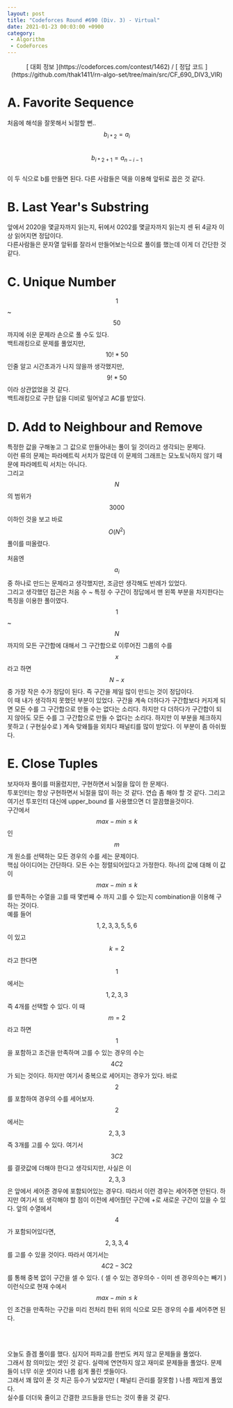 ```yaml
---
layout: post
title: "Codeforces Round #690 (Div. 3) - Virtual"
date: 2021-01-23 00:03:00 +0900
category:
 - Algorithm
 - CodeForces
---
```

<script type="text/javascript" 
src="https://cdn.mathjax.org/mathjax/latest/MathJax.js?config=TeX-AMS_HTML">
</script>
<center>
<div markdown="1">
[ 대회 정보 ](https://codeforces.com/contest/1462) / [ 정답 코드 ](https://github.com/thak1411/rn-algo-set/tree/main/src/CF_690_DIV3_VIR)
</div>
</center>

# A. Favorite Sequence

처음에 해석을 잘못해서 뇌절할 뻔..  
$$b_{i*2} = a_i$$  
$$b_{i*2+1} = a_{n - i - 1}$$  
이 두 식으로 b를 만들면 된다. 다른 사람들은 덱을 이용해 앞뒤로 꼽은 것 같다.

# B. Last Year's Substring

앞에서 2020을 몇글자까지 읽는지, 뒤에서 0202를 몇글자까지 읽는지 센 뒤 4글자 이상 읽어지면 정답이다.  
다른사람들은 문자열 앞뒤를 잘라서 만들어보는식으로 풀이를 했는데 이게 더 간단한 것 같다.

# C. Unique Number

$$1$$ ~ $$50$$ 까지에 쉬운 문제라 손으로 풀 수도 있다.  
백트래킹으로 문제를 풀었지만, $$10! * 50$$ 인줄 알고 시간초과가 나지 않을까 생각했지만, $$9! * 50$$이라 상관없었을 것 같다.  
백트래킹으로 구한 답을 디비로 밀어넣고 AC를 받았다.

# D. Add to Neighbour and Remove

특정한 값을 구해놓고 그 값으로 만들어내는 풀이 일 것이라고 생각되는 문제다.  
이런 류의 문제는 파라메트릭 서치가 많은데 이 문제의 그래프는 모노토닉하지 않기 때문에 파라메트릭 서치는 아니다.  
그리고 $$N$$의 범위가 $$3000$$이하인 것을 보고 바로 $$O(N^2)$$ 풀이를 떠올렸다.  

처음엔 $$a_i$$중 하나로 만드는 문제라고 생각했지만, 조금만 생각해도 반례가 있었다.  
그리고 생각했던 접근은 처음 수 ~ 특정 수 구간이 정답에서 맨 왼쪽 부분을 차지한다는 특징을 이용한 풀이였다.  
$$1$$ ~ $$N$$ 까지의 모든 구간합에 대해서 그 구간합으로 이루어진 그룹의 수를 $$x$$라고 하면 $$N - x$$중 가장 작은 수가 정답이 된다. 즉 구간을 제일 많이 만드는 것이 정답이다.  
이 때 내가 생각하지 못했던 부분이 있었다. 구간을 계속 더하다가 구간합보다 커지게 되면 모든 수를 그 구간합으로 만들 수는 없다는 소리다. 하지만 다 더하다가 구간합이 되지 않아도 모든 수를 그 구간합으로 만들 수 없다는 소리다. 하지만 이 부분을 체크하지 못하고 ( 구현실수로 ) 계속 맞왜틀을 외치다 패널티를 많이 받았다. 이 부분이 좀 아쉬웠다.

# E. Close Tuples

보자마자 풀이를 떠올렸지만, 구현하면서 뇌절을 많이 한 문제다.  
투포인터는 항상 구현하면서 뇌절을 많이 하는 것 같다. 연습 좀 해야 할 것 같다. 그리고 여기선 투포인터 대신에 upper_bound 를 사용했으면 더 깔끔했을것이다.  
구간에서 $$max - min \le k$$ 인 $$m$$개 원소를 선택하는 모든 경우의 수를 세는 문제이다.  
핵심 아이디어는 간단하다. 모든 수는 정렬되어있다고 가정한다. 하나의 값에 대해 이 값이 $$max - min \le k$$를 만족하는 수열을 고를 때 몇번째 수 까지 고를 수 있는지 combination을 이용해 구하는 것이다.  
예를 들어 $$1, 2, 3, 3, 5, 5, 6$$ 이 있고 $$k = 2$$ 라고 한다면 $$1$$에서는 $$1, 2, 3, 3$$ 즉 4개를 선택할 수 있다. 이 때 $$m = 2$$라고 하면 $$1$$을 포함하고 조건을 만족하며 고를 수 있는 경우의 수는 $$4C2$$가 되는 것이다. 하지만 여기서 중복으로 세어지는 경우가 있다. 바로 $$2$$를 포함하여 경우의 수를 세어보자.  
$$2$$에서는 $$2, 3, 3$$즉 3개를 고를 수 있다. 여기서 $$3C2$$를 결괏값에 더해야 한다고 생각되지만, 사실은 이 $$2, 3, 3$$은 앞에서 세어준 경우에 포함되어있는 경우다. 따라서 이런 경우는 세어주면 안된다. 하지만 여기서 또 생각해야 할 점이 이전에 세어줬던 구간에 +로 새로운 구간이 있을 수 있다. 앞의 수열에서 $$4$$가 포함되어있다면, $$2, 3, 3, 4$$를 고를 수 있을 것이다. 따라서 여기서는 $$4C2 - 3C2$$를 통해 중복 없이 구간을 셀 수 있다. ( 셀 수 있는 경우의수 - 이미 센 경우의수는 빼기 )  
이런식으로 현재 수에서 $$max - min \le k$$인 조건을 만족하는 구간을 미리 전처리 한뒤 위의 식으로 모든 경우의 수를 세어주면 된다.

<br /><br />  

오늘도 즐겜 풀이를 했다. 심지어 파파고를 한번도 켜지 않고 문제들을 풀었다.  
그래서 참 의미있는 셋인 것 같다. 실력에 연연하지 않고 재미로 문제들을 풀었다. 문제들이 너무 쉬운 셋이라 나름 쉽게 풀린 셋들이다.  
그래서 꽤 많이 푼 것 치곤 등수가 낮았지만 ( 패널티 관리를 잘못함 ) 나름 재밌게 풀었다.  
실수를 더더욱 줄이고 간결한 코드들을 만드는 것이 좋을 것 같다.